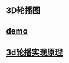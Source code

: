 ## 3D轮播图
## [demo](http://htmlpreview.github.io/?https://github.com/maoyuyang/IFE/blob/master/task12/index.html)
## [3d轮播实现原理](http://www.zhangxinxu.com/wordpress/2012/09/css3-3d-transform-perspective-animate-transition/)